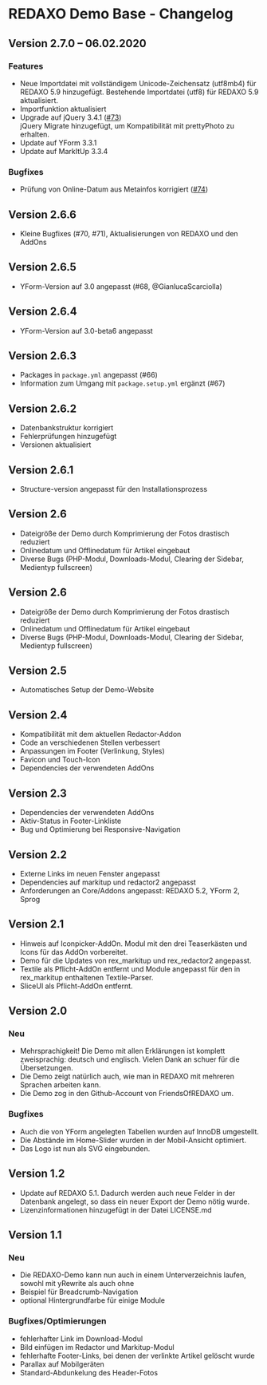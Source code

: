 REDAXO Demo Base - Changelog
======================

## Version 2.7.0 – 06.02.2020

### Features

* Neue Importdatei mit vollständigem Unicode-Zeichensatz (utf8mb4) für REDAXO 5.9 hinzugefügt. Bestehende Importdatei (utf8) für REDAXO 5.9 aktualisiert.
* Importfunktion aktualisiert
* Upgrade auf jQuery 3.4.1 ([#73](https://github.com/FriendsOfREDAXO/demo_base/issues/73))  
  jQuery Migrate hinzugefügt, um Kompatibilität mit prettyPhoto zu erhalten.
* Update auf YForm 3.3.1
* Update auf MarkItUp 3.3.4

### Bugfixes 

* Prüfung von Online-Datum aus Metainfos korrigiert ([#74](https://github.com/FriendsOfREDAXO/demo_base/issues/74))  


## Version 2.6.6

* Kleine Bugfixes (#70, #71), Aktualisierungen von REDAXO und den AddOns


## Version 2.6.5

* YForm-Version auf 3.0 angepasst (#68, @GianlucaScarciolla)


## Version 2.6.4

* YForm-Version auf 3.0-beta6 angepasst


## Version 2.6.3

* Packages in `package.yml` angepasst (#66)
* Information zum Umgang mit `package.setup.yml` ergänzt (#67)


## Version 2.6.2

* Datenbankstruktur korrigiert
* Fehlerprüfungen hinzugefügt
* Versionen aktualisiert


## Version 2.6.1

* Structure-version angepasst für den Installationsprozess


## Version 2.6

* Dateigröße der Demo durch Komprimierung der Fotos drastisch reduziert
* Onlinedatum und Offlinedatum für Artikel eingebaut
* Diverse Bugs (PHP-Modul, Downloads-Modul, Clearing der Sidebar, Medientyp fullscreen)


## Version 2.6

* Dateigröße der Demo durch Komprimierung der Fotos drastisch reduziert
* Onlinedatum und Offlinedatum für Artikel eingebaut
* Diverse Bugs (PHP-Modul, Downloads-Modul, Clearing der Sidebar, Medientyp fullscreen)


## Version 2.5

* Automatisches Setup der Demo-Website


## Version 2.4

* Kompatibilität mit dem aktuellen Redactor-Addon
* Code an verschiedenen Stellen verbessert
* Anpassungen im Footer (Verlinkung, Styles)
* Favicon und Touch-Icon
* Dependencies der verwendeten AddOns


## Version 2.3

* Dependencies der verwendeten AddOns
* Aktiv-Status in Footer-Linkliste
* Bug und Optimierung bei Responsive-Navigation


## Version 2.2

* Externe Links im neuen Fenster angepasst
* Dependencies auf markitup und redactor2 angepasst
* Anforderungen an Core/Addons angepasst: REDAXO 5.2, YForm 2, Sprog


## Version 2.1

* Hinweis auf Iconpicker-AddOn. Modul mit den drei Teaserkästen und Icons für das AddOn vorbereitet.
* Demo für die Updates von rex_markitup und rex_redactor2 angepasst.
* Textile als Pflicht-AddOn entfernt und Module angepasst für den in rex_markitup enthaltenen Textile-Parser.
* SliceUI als Pflicht-AddOn entfernt.


## Version 2.0

### Neu

* Mehrsprachigkeit! Die Demo mit allen Erklärungen ist komplett zweisprachig: deutsch und englisch. Vielen Dank an schuer für die Übersetzungen.
* Die Demo zeigt natürlich auch, wie man in REDAXO mit mehreren Sprachen arbeiten kann.
* Die Demo zog in den Github-Account von FriendsOfREDAXO um.

### Bugfixes

* Auch die von YForm angelegten Tabellen wurden auf InnoDB umgestellt.
* Die Abstände im Home-Slider wurden in der Mobil-Ansicht optimiert.
* Das Logo ist nun als SVG eingebunden.


## Version 1.2

* Update auf REDAXO 5.1. Dadurch werden auch neue Felder in der Datenbank angelegt, so dass ein neuer Export der Demo nötig wurde.
* Lizenzinformationen hinzugefügt in der Datei LICENSE.md


## Version 1.1

### Neu

* Die REDAXO-Demo kann nun auch in einem Unterverzeichnis laufen, sowohl mit yRewrite als auch ohne
* Beispiel für Breadcrumb-Navigation
* optional Hintergrundfarbe für einige Module

### Bugfixes/Optimierungen

* fehlerhafter Link im Download-Modul
* Bild einfügen im Redactor und Markitup-Modul
* fehlerhafte Footer-Links, bei denen der verlinkte Artikel gelöscht wurde
* Parallax auf Mobilgeräten
* Standard-Abdunkelung des Header-Fotos
